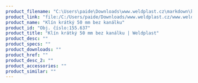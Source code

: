 ```yaml
---
product_filename: "C:\Users\paide\Downloads\www.weldplast.cz\markdown\klin-kratky-50-mm-bez-kanalku.md"
product_link: "file:/C:/Users/paide/Downloads/www.weldplast.cz/www.weldplast.cz/klin-kratky-50-mm-bez-kanalku"
product_name: "Klín krátký 50 mm bez kanálku"
product_id: "Obj. číslo:155.637"
product_title: "Klín krátký 50 mm bez kanálku | Weldplast"
product_desc: ""
product_specs: ""
product_downloads: ""
product_href: ""
product_desc_2: ""
product_accessories: ""
product_similar: ""
---
```

